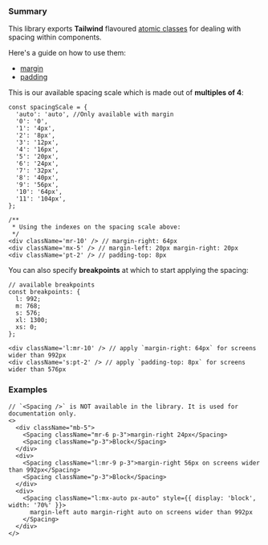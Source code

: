 ### Summary

This library exports **Tailwind** flavoured [atomic classes](https://css-tricks.com/lets-define-exactly-atomic-css/) for dealing with spacing within components.

Here's a guide on how to use them:

- [margin](https://tailwindcss.com/docs/margin/#add-margin-to-a-single-side)
- [padding](https://tailwindcss.com/docs/padding/#add-padding-to-a-single-side)

This is our available spacing scale which is made out of **multiples of 4**:

```tsx static
const spacingScale = {
  'auto': 'auto', //Only available with margin
  '0': '0',
  '1': '4px',
  '2': '8px',
  '3': '12px',
  '4': '16px',
  '5': '20px',
  '6': '24px',
  '7': '32px',
  '8': '40px',
  '9': '56px',
  '10': '64px',
  '11': '104px',
};

/**
 * Using the indexes on the spacing scale above:
 */
<div className='mr-10' /> // margin-right: 64px
<div className='mx-5' /> // margin-left: 20px margin-right: 20px
<div className='pt-2' /> // padding-top: 8px
```

You can also specify **breakpoints** at which to start applying the spacing:

```tsx static
// available breakpoints
const breakpoints: {
  l: 992;
  m: 768;
  s: 576;
  xl: 1300;
  xs: 0;
};

<div className='l:mr-10' /> // apply `margin-right: 64px` for screens wider than 992px
<div className='s:pt-2' /> // apply `padding-top: 8px` for screens wider than 576px
```

### Examples

```tsx
// `<Spacing />` is NOT available in the library. It is used for documentation only.
<>
  <div className="mb-5">
    <Spacing className="mr-6 p-3">margin-right 24px</Spacing>
    <Spacing className="p-3">Block</Spacing>
  </div>
  <div>
    <Spacing className="l:mr-9 p-3">margin-right 56px on screens wider than 992px</Spacing>
    <Spacing className="p-3">Block</Spacing>
  </div>
  <div>
    <Spacing className="l:mx-auto px-auto" style={{ display: 'block', width: '70%' }}>
      margin-left auto margin-right auto on screens wider than 992px
    </Spacing>
  </div>
</>
```
